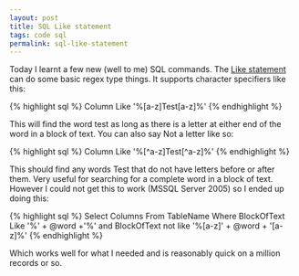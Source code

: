 ```yaml
---
layout: post
title: SQL Like statement
tags: code sql
permalink: sql-like-statement
---
```


Today I learnt a few new (well to me) SQL commands.  The [Like statement][ddart-like] can do some basic regex type things.  It supports character specifiers like this:

{% highlight sql %}
Column Like '%[a-z]Test[a-z]%'
{% endhighlight %}

This will find the word test as long as there is a letter at either end of the word in a block of text.  You can also say Not a letter like so:

{% highlight sql %}
Column Like '%[^a-z]Test[^a-z]%'
{% endhighlight %}

This should find any words Test that do not have letters before or after them. Very useful for searching for a complete word in a block of text.  However I could not get this to work (MSSQL Server 2005) so I ended up doing this:

{% highlight sql %}
Select 	Columns
From	TableName
Where	BlockOfText Like '%' + @word +'%'
  and	BlockOfText not like '%[a-z]' + @word + '[a-z]%'
{% endhighlight %}

Which works well for what I needed and is reasonably quick on a million records or so.

[ddart-like]: http://doc.ddart.net/mssql/sql70/la-lz_2.htm
